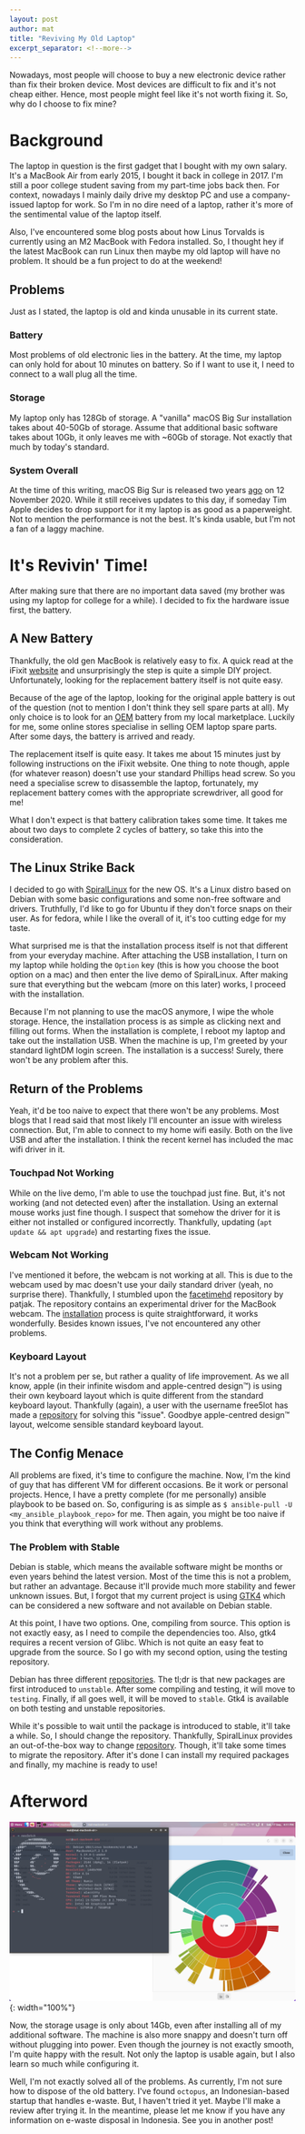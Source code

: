 ```yaml
---
layout: post
author: mat
title: "Reviving My Old Laptop"
excerpt_separator: <!--more-->
---
```


Nowadays, most people will choose to buy a new electronic device rather than fix their broken device. Most devices are difficult to fix and it's not cheap either. Hence, most people might feel like it's not worth fixing it. So, why do I choose to fix mine?

<!--more-->

# Background

The laptop in question is the first gadget that I bought with my own salary. It's a MacBook Air from early 2015, I bought it back in college in 2017. I'm still a poor college student saving from my part-time jobs back then. For context, nowadays I mainly daily drive my desktop PC and use a company-issued laptop for work. So I'm in no dire need of a laptop, rather it's more of the sentimental value of the laptop itself.

Also, I've encountered some blog posts about how Linus Torvalds is currently using an M2 MacBook with Fedora installed. So, I thought hey if the latest MacBook can run Linux then maybe my old laptop will have no problem. It should be a fun project to do at the weekend!

## Problems

Just as I stated, the laptop is old and kinda unusable in its current state.

### Battery

Most problems of old electronic lies in the battery. At the time, my laptop can only hold for about 10 minutes on battery. So if I want to use it, I need to connect to a wall plug all the time. 

### Storage

My laptop only has 128Gb of storage. A "vanilla" macOS Big Sur installation takes about 40-50Gb of storage. Assume that additional basic software takes about 10Gb, it only leaves me with ~60Gb of storage. Not exactly that much by today's standard.

### System Overall

At the time of this writing, macOS Big Sur is released two years [ago](https://en.wikipedia.org/wiki/MacOS_Big_Sur) on 12 November 2020. While it still receives updates to this day, if someday Tim Apple decides to drop support for it my laptop is as good as a paperweight. Not to mention the performance is not the best. It's kinda usable, but I'm not a fan of a laggy machine.

# It's Revivin' Time!

After making sure that there are no important data saved (my brother was using my laptop for college for a while). I decided to fix the hardware issue first, the battery.

## A New Battery

Thankfully, the old gen MacBook is relatively easy to fix. A quick read at the iFixit [website](https://www.ifixit.com/Device/MacBook_Air_13%22_Early_2015) and unsurprisingly the step is quite a simple DIY project. Unfortunately, looking for the replacement battery itself is not quite easy. 

Because of the age of the laptop, looking for the original apple battery is out of the question (not to mention I don't think they sell spare parts at all). My only choice is to look for an [OEM](https://en.wikipedia.org/wiki/Original_equipment_manufacturer) battery from my local marketplace. Luckily for me, some online stores specialise in selling OEM laptop spare parts. After some days, the battery is arrived and ready.

The replacement itself is quite easy. It takes me about 15 minutes just by following instructions on the iFixit website. One thing to note though, apple (for whatever reason) doesn't use your standard Phillips head screw. So you need a specialise screw to disassemble the laptop, fortunately, my replacement battery comes with the appropriate screwdriver, all good for me!

What I don't expect is that battery calibration takes some time. It takes me about two days to complete 2 cycles of battery, so take this into the consideration.

## The Linux Strike Back

I decided to go with [SpiralLinux](https://spirallinux.github.io/) for the new OS. It's a Linux distro based on Debian with some basic configurations and some non-free software and drivers. Truthfully, I'd like to go for Ubuntu if they don't force snaps on their user. As for fedora, while I like the overall of it, it's too cutting edge for my taste.

What surprised me is that the installation process itself is not that different from your everyday machine. After attaching the USB installation, I turn on my laptop while holding the `Option` key (this is how you choose the boot option on a mac) and then enter the live demo of SpiralLinux. After making sure that everything but the webcam (more on this later) works, I proceed with the installation.

Because I'm not planning to use the macOS anymore, I wipe the whole storage. Hence, the installation process is as simple as clicking next and filling out forms. When the installation is complete, I reboot my laptop and take out the installation USB. When the machine is up, I'm greeted by your standard lightDM login screen. The installation is a success! Surely, there won't be any problem after this.

## Return of the Problems

Yeah, it'd be too naive to expect that there won't be any problems. Most blogs that I read said that most likely I'll encounter an issue with wireless connection. But, I'm able to connect to my home wifi easily. Both on the live USB and after the installation. I think the recent kernel has included the mac wifi driver in it.

### Touchpad Not Working

While on the live demo, I'm able to use the touchpad just fine. But, it's not working (and not detected even) after the installation. Using an external mouse works just fine though. I suspect that somehow the driver for it is either not installed or configured incorrectly. Thankfully, updating (`apt update && apt upgrade`) and restarting fixes the issue.

### Webcam Not Working

I've mentioned it before, the webcam is not working at all. This is due to the webcam used by mac doesn't use your daily standard driver (yeah, no surprise there). Thankfully, I stumbled upon the [facetimehd](https://github.com/patjak/facetimehd/) repository by patjak. The repository contains an experimental driver for the MacBook webcam. The [installation](https://github.com/patjak/facetimehd/wiki/Installation) process is quite straightforward, it works wonderfully. Besides known issues, I've not encountered any other problems.

### Keyboard Layout

It's not a problem per se, but rather a quality of life improvement. As we all know, apple (in their infinite wisdom and apple-centred design™) is using their own keyboard layout which is quite different from the standard keyboard layout. Thankfully (again), a user with the username free5lot has made a [repository](https://github.com/free5lot/hid-apple-patched) for solving this "issue". Goodbye apple-centred design™ layout, welcome sensible standard keyboard layout.

## The Config Menace

All problems are fixed, it's time to configure the machine. Now, I'm the kind of guy that has different VM for different occasions. Be it work or personal projects. Hence, I have a pretty complete (for me personally) ansible playbook to be based on. So, configuring is as simple as `$ ansible-pull -U <my_ansible_playbook_repo>` for me. Then again, you might be too naive if you think that everything will work without any problems.

### The Problem with Stable

Debian is stable, which means the available software might be months or even years behind the latest version. Most of the time this is not a problem, but rather an advantage. Because it'll provide much more stability and fewer unknown issues. But, I forgot that my current project is using [GTK4](https://docs.gtk.org/gtk4/index.html) which can be considered a new software and not available on Debian stable.

At this point, I have two options. One, compiling from source. This option is not exactly easy, as I need to compile the dependencies too. Also, gtk4 requires a recent version of Glibc. Which is not quite an easy feat to upgrade from the source. So I go with my second option, using the testing repository.

Debian has three different [repositories](https://www.debian.org/doc/manuals/debian-faq/choosing.en.html). The tl;dr is that new packages are first introduced to `unstable`. After some compiling and testing, it will move to `testing`. Finally, if all goes well, it will be moved to `stable`. Gtk4 is available on both testing and unstable repositories. 

While it's possible to wait until the package is introduced to stable, it'll take a while. So, I should change the repository. Thankfully, SpiralLinux provides an out-of-the-box way to change [repository](https://github.com/SpiralLinux/SpiralLinux-project/wiki#switching-from-debian-stable-to-the-testing-or-unstable-branch). Though, it'll take some times to migrate the repository. After it's done I can install my required packages and finally, my machine is ready to use!

# Afterword

![My MacBook Linux Desktop](/assets/images/laptop-revival/macbook_linux.png){: width="100%"}

Now, the storage usage is only about 14Gb, even after installing all of my additional software. The machine is also more snappy and doesn't turn off without plugging into power. Even though the journey is not exactly smooth, I'm quite happy with the result. Not only the laptop is usable again, but I also learn so much while configuring it. 

Well, I'm not exactly solved all of the problems. As currently, I'm not sure how to dispose of the old battery. I've found `octopus`, an Indonesian-based startup that handles e-waste. But, I haven't tried it yet. Maybe I'll make a review after trying it. In the meantime, please let me know if you have any information on e-waste disposal in Indonesia. See you in another post!
